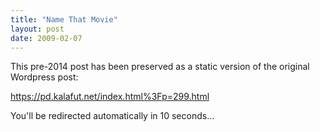 ```yaml
---
title: "Name That Movie"
layout: post
date: 2009-02-07
---
```


This pre-2014 post has been preserved as a static version of the original Wordpress post:

https://pd.kalafut.net/index.html%3Fp=299.html

You'll be redirected automatically in 10 seconds...

<head>
  <meta http-equiv="refresh" content="10;url=https://pd.kalafut.net/index.html%3Fp=299.html">
</head>

